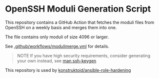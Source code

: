 # OpenSSH Moduli Generation Script

This repository contains a GitHub Action that fetches the moduli
files from OpenSSH on a weekly basis and merges them into one.

The file contains only moduli of size 4096 or larger.

See [.github/workflows/modulimerge.yml](https://github.com/konstruktoid/ssh-moduli/blob/main/.github/workflows/modulimerge.yml)
for details.

> NOTE
> If you have high security requirements, consider generating your own
> instead, see [man ssh-keygen](https://www.man7.org/linux/man-pages/man1/ssh-keygen.1.html#MODULI_GENERATION)


This repository is used by [konstruktoid/ansible-role-hardening](https://github.com/konstruktoid/ansible-role-hardening?tab=readme-ov-file#defaultsmainsshdyml)
